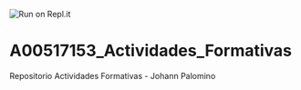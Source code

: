 

![Run on Repl.it](https://repl.it/badge/github/A00517153/A00517153_Actividades_Formativas)

# A00517153_Actividades_Formativas
Repositorio Actividades Formativas - Johann Palomino
